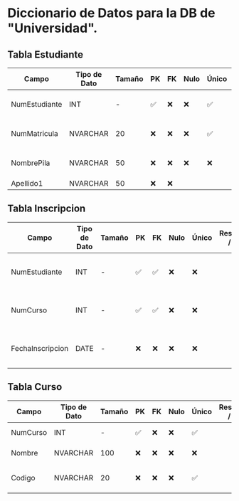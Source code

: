 # Diccionario de Datos para la DB de "Universidad".

## Tabla Estudiante

| Campo         | Tipo de Dato | Tamaño | PK | FK | Nulo | Único | Restricciones / CHECK | Referencia a | Descripción                      |
| ------------- | ------------ | ------ | -- | -- | ---- | ----- | --------------------- | ------------ | -------------------------------- |
| NumEstudiante | INT          | -      | ✅  | ❌  | ❌    | ✅     |                       | -            | Identificador del estudiante     |
| NumMatricula  | NVARCHAR     | 20     | ❌  | ❌  | ❌    | ✅     |                       | -            | Matrícula oficial del estudiante |
| NombrePila    | NVARCHAR     | 50     | ❌  | ❌  | ❌    | ❌     |                       | -            | Nombre de pila del estudiante    |
| Apellido1     | NVARCHAR     | 50     | ❌  | ❌  |      |       |                       |              |                                  |


## Tabla Inscripcion

| Campo            | Tipo de Dato | Tamaño | PK | FK | Nulo | Único | Restricciones / CHECK | Referencia a             | Descripción                            |
| ---------------- | ------------ | ------ | -- | -- | ---- | ----- | --------------------- | ------------------------ | -------------------------------------- |
| NumEstudiante    | INT          | -      | ✅  | ✅  | ❌    | ❌     |                       | ESTUDIANTE.NumEstudiante | Referencia al estudiante inscrito      |
| NumCurso         | INT          | -      | ✅  | ✅  | ❌    | ❌     |                       | CURSO.NumCurso           | Referencia al curso al que se inscribe |
| FechaInscripcion | DATE         | -      | ❌  | ❌  | ❌    | ❌     |                       | -                        | Fecha en que se realizó la inscripción |


## Tabla Curso 
| Campo    | Tipo de Dato | Tamaño | PK | FK | Nulo | Único | Restricciones / CHECK | Referencia a | Descripción             |
| -------- | ------------ | ------ | -- | -- | ---- | ----- | --------------------- | ------------ | ----------------------- |
| NumCurso | INT          | -      | ✅  | ❌  | ❌    | ✅     |                       | -            | Identificador del curso |
| Nombre   | NVARCHAR     | 100    | ❌  | ❌  | ❌    | ❌     |                       | -            | Nombre del curso        |
| Codigo   | NVARCHAR     | 20     | ❌  | ❌  | ❌    | ✅     |                       | -            | Código único del curso  |
